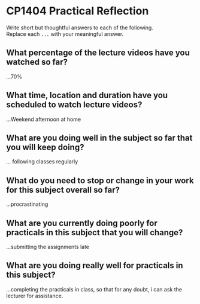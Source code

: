 # CP1404 Practical Reflection

Write short but thoughtful answers to each of the following.  
Replace each `...` with your meaningful answer.

## What percentage of the lecture videos have you watched so far?

...70%

## What time, location and duration have you scheduled to watch lecture videos?

...Weekend afternoon at home

## What are you doing well in the subject so far that you will keep doing?

... following classes regularly

## What do you need to stop or change in your work for this subject overall so far?

...procrastinating

## What are you currently doing poorly for practicals in this subject that you will change?

...submitting the assignments late

## What are you doing really well for practicals in this subject?

...completing the practicals in class, so that for any doubt, i can ask the lecturer for assistance.